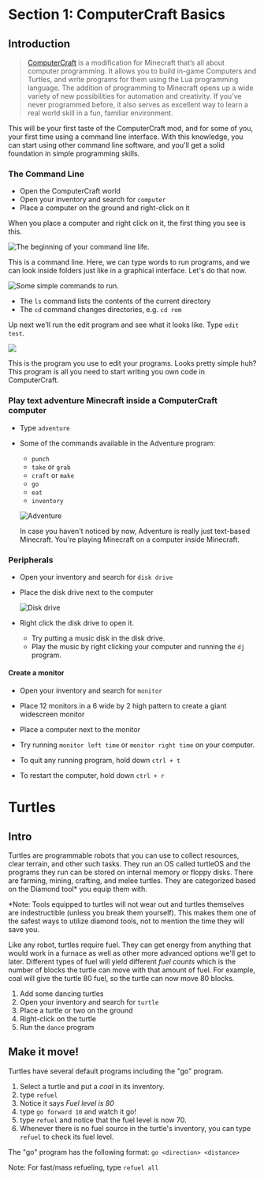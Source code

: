 # Section 1: ComputerCraft Basics

## Introduction

> [ComputerCraft](http://www.computercraft.info/) is a modification for Minecraft that’s all about computer programming. It allows you to build in-game Computers and Turtles, and write programs for them using the Lua programming language. The addition of programming to Minecraft opens up a wide variety of new possibilities for automation and creativity. If you’ve never programmed before, it also serves as excellent way to learn a real world skill in a fun, familiar environment.

This will be your first taste of the ComputerCraft mod, and for some of you, your first time using a command line interface. With this knowledge, you can start using other command line software, and you'll get a solid foundation in simple programming skills.

### The Command Line

* Open the ComputerCraft world
* Open your inventory and search for `computer`
* Place a computer on the ground and right-click on it  

When you place a computer and right click on it, the first thing you see is this.

![The beginning of your command line life.](images/section_1/ccb1.png)

This is a command line. Here, we can type words to run programs, and we can look inside folders just like in a graphical interface. Let's do that now.

![Some simple commands to run.](images/section_1/ccb2.png)

* The ```ls``` command lists the contents of the current directory
* The ```cd``` command changes directories, e.g. ```cd rom```  

Up next we'll run the edit program and see what it looks like.
Type `edit test`.

![](images/section_1/ccb3.png)

This is the program you use to edit your programs. Looks pretty simple huh? This program is all you need to start writing you own code in ComputerCraft.

### Play text adventure Minecraft inside a ComputerCraft computer
  * Type `adventure`
  * Some of the commands available in the Adventure program:
    * `punch`
    * `take` or `grab`
    * `craft` or `make`
    * `go`
    * `eat`
    * `inventory`

    ![Adventure](images/section_1/adventure.png)

    In case you haven't noticed by now, Adventure is really just text-based Minecraft. You're playing Minecraft on a computer inside Minecraft.

### Peripherals

* Open your inventory and search for ```disk drive```
* Place the disk drive next to the computer

  ![Disk drive](images/section_1/disk_drive.png)

* Right click the disk drive to open it.
  * Try putting a music disk in the disk drive.
  * Play the music by right clicking your computer and running the `dj` program.

#### Create a monitor

* Open your inventory and search for `monitor`
* Place 12 monitors in a 6 wide by 2 high pattern to create a giant widescreen monitor
* Place a computer next to the monitor
* Try running `monitor left time` or `monitor right time` on your computer.

* To quit any running program, hold down ```ctrl + t```

* To restart the computer, hold down ```ctrl + r```

# Turtles

## Intro

Turtles are programmable robots that you can use to collect resources, clear terrain, and other such tasks.  They run an OS called turtleOS and the programs they run can be stored on internal memory or floppy disks.  There are farming, mining, crafting, and melee turtles.  They are categorized based on the Diamond tool* you equip them with.

*Note: Tools equipped to turtles will not wear out and turtles themselves are indestructible (unless you break them yourself).  This makes them one of the safest ways to utilize diamond tools, not to mention the time they will save you.

Like any robot, turtles require fuel.  They can get energy from anything that would work in a furnace as well as other more advanced options we'll get to later.  Different types of fuel will yield different _fuel counts_ which is the number of blocks the turtle can move with that amount of fuel.  For example, coal will give the turtle 80 fuel, so the turtle can now move 80 blocks.

1. Add some dancing turtles
  1. Open your inventory and search for ```turtle```
  1. Place a turtle or two on the ground
  1. Right-click on the turtle
  1. Run the ```dance``` program

## Make it move!

Turtles have several default programs including the "go" program.

1. Select a turtle and put a _coal_ in its inventory.
2. type ```refuel```
  1. Notice it says _Fuel level is 80_
3. type ```go forward 10``` and watch it go!
  1. type ```refuel``` and notice that the fuel level is now 70.
  2. Whenever there is no fuel source in the turtle's inventory, you can type ```refuel``` to check its fuel level.

The "go" program has the following format:
```go <direction> <distance>```

Note: For fast/mass refueling, type ```refuel all```
